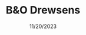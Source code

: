 ---
title: B&O Drewsens
date: 11/20/2023
teaser: "Ny webshop i shopify som er blevet bygget fra bunden med liquid kode, tailwindcss samt alpinejs."
cover_image: /src/assets/screencapture-drewsens-2023-11-16-17_09_58.jpg
cover_image_alt: Billede af nobel hjemmeside design
thumbnail: /src/assets/bogo-drewsens.jpg
categories:
  - shopify
  - tailwindcss
  - alpinejs
linkUrl: "https://drewsens.com/"
hasLandingpage: true
colors:
  primary:
  base: 48, 10%
main_content:
  headline: "Udvikling i shopify 3.0"
  large_text: "B&O Drewsens nye shop er blevet udviklet med det nyeste shopify har at byde på og i samarbejde med nomilk ha vi lavet en webshop som giver brugeren den perfekte sanseoplevelse som matcher det som B&O står for."
  text: "Shoppen er blevet udviklet i shopify's helt nye online Store 3.0 med modulær moduler i json samt liquid filer, for at give den perfekte frihed og skalerbarhed. Derudover er siden blevet bygget med det populære utility-first CSS-framework Tailwindcss som giver stor fleksibilitet for at tilpasse designet. Dette gør det lettere at skabe unikke og skræddersyede brugergrænseflader, der opfylder specifikke designbehov og sammen med Alpinejs er der rigtig skruet op for den morderned udviklings tilgang som er bygget på fleksibilitet og hastighed, samt genbruglighed i komponenter gennem hele siden."
  proof_of_concept:
    headline: "Hovedfokus ved opgaven"
    list:
      - Siden skulle være så fleksible som muligt hvor kunden nemt selv kunne oprette nye sider ud fra moduler
      - Det var vigtigt at webshoppen udviste hvad B&O står for, samt give en luksus følelse.
---